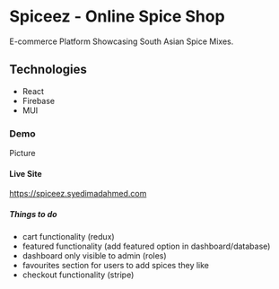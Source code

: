 # Spiceez - Online Spice Shop

E-commerce Platform Showcasing South Asian Spice Mixes.

## Technologies

- React
- Firebase
- MUI

### Demo

Picture

#### Live Site

https://spiceez.syedimadahmed.com


##### Things to do

- cart functionality (redux)
- featured functionality (add featured option in dashboard/database)
- dashboard only visible to admin (roles)
- favourites section for users to add spices they like
- checkout functionality (stripe)